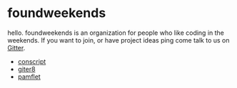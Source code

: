 
  [1]: https://gitter.im/foundweekends/foundweekends

foundweekends
=============

hello. foundweekends is an organization for people who like coding in the weekends.
If you want to join, or have project ideas ping come talk to us on [Gitter][1].

- [conscript](https://github.com/foundweekends/conscript)
- [giter8](https://github.com/foundweekends/giter8)
- [pamflet](https://github.com/foundweekends/pamflet)

<div style="height: 300px">
<br>
</div>
